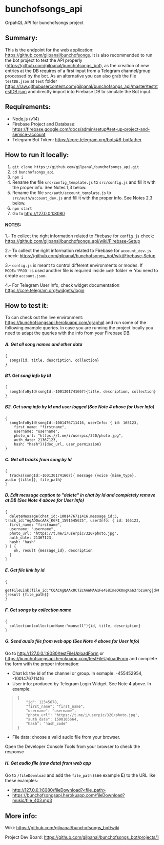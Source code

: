 # bunchofsongs_api
GrpahQL API for bunchofsongs project

## Summary:
This is the endpoint for the web application: https://github.com/gilpanal/bunchofsongs. It is also recommended to run the bot project to test the API properly (https://github.com/gilpanal/bunchofsongs_bot), as the creation of new entries at the DB requires of a first input from a Telegram channel/group processed by the bot. 
As an alternative you can also grab the file `testDB.json` at `test` folder https://raw.githubusercontent.com/gilpanal/bunchofsongs_api/master/test/testDB.json and directly import into Firebase DB to simulate the Bot input.

## Requirements:
- Node.js (v14)
- Firebase Project and Database: https://firebase.google.com/docs/admin/setup#set-up-project-and-service-account
- Telegram Bot Token: https://core.telegram.org/bots#6-botfather

## How to run it locally:
1. ```git clone https://github.com/gilpanal/bunchofsongs_api.git```
2. ```cd bunchofsongs_api```
3. ```npm i```
4. Rename the file `src/config_template.js` to `src/config.js` and fill it with the proper info. See Notes 1,3 below.
4. Rename the file `src/auth/account_template.js` to `src/auth/account_dev.js` and fill it with the proper info. See Notes 2,3 below.
5. ```npm start```
6. Go to http://127.0.0.1:8080

#### NOTES:

1.- To collect the right information related to Firebase for `config.js` check: https://github.com/gilpanal/bunchofsongs_api/wiki/Firebase-Setup

2.- To collect the right information related to Firebase for `account_dev.js` check: https://github.com/gilpanal/bunchofsongs_bot/wiki/Firebase-Setup

3.- `config.js` is meant to control different environments or modes. If `MODE='PROD'` is used another file is required inside `auth` folder => You need to create `account.json`.

4.- For Telegram User Info, check widget documentation: https://core.telegram.org/widgets/login

## How to test it:

To can check out the live environment: https://bunchofsongsapi.herokuapp.com/graphql and run some of the following example queries. In case you are running the project locally you need to adapt the queries with the info from your Firebase DB.

##### A. Get all song names and other data
```
{
  songs{id, title, description, collection}
}
```
##### B1. Get song info by Id
```
{
  songInfoById(songId:-1001301741667){title, description, collection}
}
```
##### B2. Get song info by Id and user logged (See Note 4 above for User Info)
```
{
  songInfoById(songId:-1001476711416, userInfo: { id: 165123,
    first_name: "firstname",
    username: "username",
    photo_url: "https://t.me/i/userpic/320/photo.jpg",
    auth_date: 21367123,
    hash: "hash"}){doc_url, user_permission}
}
```

##### C. Get all tracks from song by Id
```
{
  tracks(songId:-1001301741667){ message {voice {mime_type}, audio {title}}, file_path}
}
```

##### D. Edit message caption to "delete" in chat by Id and completely remove at DB (See Note 4 above for User Info)
```
{
  deleteMessage(chat_id:-1001476711416,message_id:3, track_id:"AgADOwcAAk_K6FI_1591545625", userInfo: { id: 165123,
  first_name: "firstname",
  username: "username",
  photo_url: "https://t.me/i/userpic/320/photo.jpg",
  auth_date: 21367123,
  hash: "hash"
} ) {
    ok, result {message_id}, description
  }
}

```

##### E. Get file link by id
```
{
  getFileLink(file_id:"CQACAgQAAx0CTZcAAWMAA1Fe4S8ImeOKUngKa63rbzuArgjdvQAC6gUAArd0CVMmguTUvBPN6RoE"){result {file_path}}
}
```
##### F. Get songs by collection name
```
{
  collection(collectionName:"munsell"){id, title, description}
}
```
##### G. Send audio file from web app (See Note 4 above for User Info)
Go to http://127.0.0.1:8080/testFileUploadForm or https://bunchofsongsapi.herokuapp.com/testFileUploadForm and complete the form with the proper information:
- Chat Id: the id of the channel or group. In exmaple: -455452954, -1001476711416
- User info: produced by Telegram Login Widget. See Note 4 above. In example:
>     {
>	      "id": 12345678,
>	      "first_name": "first_name",
>	      "username": "username",
>	      "photo_url": "https://t.me/i/userpic/320/photo.jpg",
>	      "auth_date": 1590105664,
>	      "hash": "hash_code"
>     }
- File data: choose a valid audio file from your browser.

Open the Developer Console Tools from your browser to check the response

##### H. Get audio file  (raw data) from web app

Go to `/fileDownload` and add the `file_path` (see example **E**) to the URL like these examples:
- http://127.0.0.1:8080/fileDownload?<file_path>
- https://bunchofsongsapi.herokuapp.com/fileDownload?music/file_403.mp3

## More info:

Wiki: https://github.com/gilpanal/bunchofsongs_bot/wiki

Project Dev Board: https://github.com/gilpanal/bunchofsongs_bot/projects/1
